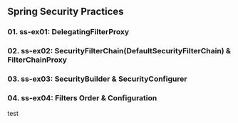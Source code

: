 ## Spring Security Practices

### 01. ss-ex01: DelegatingFilterProxy
### 02. ss-ex02: SecurityFilterChain(DefaultSecurityFilterChain) & FilterChainProxy 
### 03. ss-ex03: SecurityBuilder & SecurityConfigurer
### 04. ss-ex04: Filters Order & Configuration

test